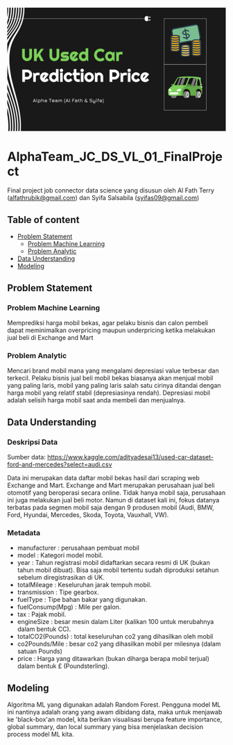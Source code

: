 ![Banner](https://github.com/PurwadhikaDev/AlphaTeam_JC_DS_VL_01_FinalProject/blob/main/image/cover.png)

# AlphaTeam_JC_DS_VL_01_FinalProject

Final project job connector data science yang disusun oleh Al Fath Terry (alfathrubik@gmail.com) dan Syifa Salsabila (syifas09@gmail.com)

## Table of content
* [Problem Statement](#Problem-Statement)
    * [Problem Machine Learning](#Problem-Machine-Learning)
    * [Problem Analytic](#Problem-Analytic)
* [Data Understanding](#data-understanding)
* [Modeling](#modeling)

## Problem Statement

### Problem Machine Learning
Memprediksi harga mobil bekas, agar pelaku bisnis dan calon pembeli dapat meminimalkan overpricing maupun underpricing ketika melakukan jual beli di Exchange and Mart

### Problem Analytic
Mencari brand mobil mana yang mengalami depresiasi value terbesar dan terkecil. Pelaku bisnis jual beli mobil bekas biasanya akan menjual mobil yang paling laris, mobil yang paling laris salah satu cirinya ditandai dengan harga mobil yang relatif stabil (depresiasinya rendah).
Depresiasi mobil adalah selisih harga mobil saat anda membeli dan menjualnya.

## Data Understanding

### Deskripsi Data
Sumber data: https://www.kaggle.com/adityadesai13/used-car-dataset-ford-and-mercedes?select=audi.csv

Data ini merupakan data daftar mobil bekas hasil dari scraping web Exchange and Mart. Exchange and Mart merupakan perusahaan jual beli otomotif yang beroperasi secara online. Tidak hanya mobil saja, perusahaan ini juga melakukan jual beli motor. Namun di dataset kali ini, fokus datanya terbatas pada segmen mobil saja dengan 9 produsen mobil (Audi, BMW, Ford, Hyundai, Mercedes, Skoda, Toyota, Vauxhall, VW).

### Metadata
* manufacturer : perusahaan pembuat mobil
* model : Kategori model mobil.
* year : Tahun registrasi mobil didaftarkan secara resmi di UK (bukan tahun mobil dibuat). Bisa saja mobil tertentu sudah diproduksi setahun sebelum diregistrasikan di UK.
* totalMileage : Keseluruhan jarak tempuh mobil.
* transmission : Tipe gearbox.
* fuelType : Tipe bahan bakar yang digunakan.
* fuelConsump(Mpg) : Mile per galon.
* tax : Pajak mobil.
* engineSize : besar mesin dalam Liter (kalikan 100 untuk merubahnya dalam bentuk CC).
* totalCO2(Pounds) : total keseluruhan co2 yang dihasilkan oleh mobil
* co2Pounds/Mile : besar co2 yang dihasilkan mobil per milesnya (dalam satuan Pounds)
* price : Harga yang ditawarkan (bukan diharga berapa mobil terjual) dalam bentuk £ (Poundsterling).

## Modeling
Algoritma ML yang digunakan adalah Random Forest. Pengguna model ML ini nantinya adalah orang yang awam dibidang data, maka untuk menjawab ke 'black-box'an model, kita berikan visualisasi berupa feature importance, global summary, dan local summary yang bisa menjelaskan decision process model ML kita.
